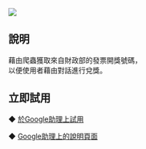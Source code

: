 [![](https://lh3.googleusercontent.com/YeR_buvHOHYKwXPox9bmeiW-qnYxgd0wmQlnAzPHXPNoNRq6Dydxgdz6wLH4EBSV8875ugxtS3eC=s90)](https://assistant.google.com/services/a/uid/000000f3dc6153fc)

說明
-------
藉由爬蟲獲取來自財政部的發票開獎號碼，  
以便使用者藉由對話進行兌獎。
  
立即試用
-------
◆ [於Google助理上試用](https://assistant.google.com/services/invoke/uid/000000f3dc6153fc)
  
◆ [Google助理上的說明頁面](https://assistant.google.com/services/a/uid/000000f3dc6153fc)
